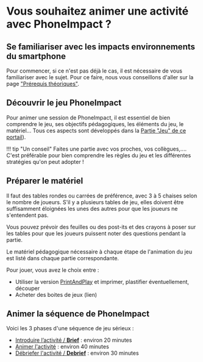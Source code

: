 # Vous souhaitez animer une activité avec PhoneImpact ?
## Se familiariser avec les impacts environnements du smartphone 
Pour commencer, si ce n'est pas déjà le cas, il est nécessaire de vous familiariser avec le sujet. Pour ce faire, nous vous conseillons d'aller sur la page ["Prérequis théoriques"](../Ressources/Prerequis.md).

## Découvrir le jeu PhoneImpact
Pour animer une session de PhoneImpact, il est essentiel de bien comprendre le jeu, ses objectifs pédagogiques, les éléments du jeu, le matériel... Tous ces aspects sont développés dans la [Partie "Jeu" de ce portail](../Jeu/Presentation.md)).

!!! tip "Un conseil"
    Faites une partie avec vos proches, vos collègues,.... C'est préférable pour bien comprendre les règles du jeu et les différentes stratégies qu'on peut adopter !

## Préparer le matériel
Il faut des tables rondes ou carrées de préférence, avec 3 à 5 chaises selon le nombre de joueurs. S'il y a plusieurs tables de jeu, elles doivent être suffisamment éloignées les unes des autres pour que les joueurs ne s'entendent pas. 

Vous pouvez prévoir des feuilles ou des post-its et des crayons à poser sur les tables pour que les joueurs puissent noter des questions pendant la partie. 

Le matériel pédagogique nécessaire à chaque étape de l'animation du jeu est listé dans chaque partie correspondante.

Pour jouer, vous avez le choix entre :

- Utiliser la version [PrintAndPlay](../PrintAndPlay) et imprimer, plastifier éventuellement, découper
- Acheter des boites de jeux (lien)

## Animer la séquence de PhoneImpact
Voici les 3 phases d'une séquence de jeu sérieux :

- [Introduire l’activité / **Brief**](Briefing.md) : environ 20 minutes
- [Animer l'activité](AnimationDeLaPartie.md) : environ 40 minutes
- [Débriefer l'activité / **Debrief**](Debriefing.md) : environ 30 minutes

